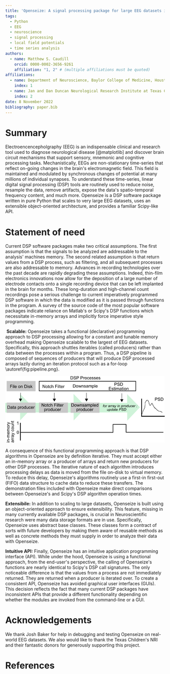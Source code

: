 ```yaml
---
title: 'Openseize: A signal processing package for large EEG datasets in Python'
tags:
  - Python
  - EEG
  - neuroscience
  - signal processing
  - local field potentials
  - time series analysis
authors:
  - name: Matthew S. Caudill
    orcid: 0000-0002-3656-9261
    affiliation: "1, 2" # (multiple affiliations must be quoted)
affiliations:
  - name: Department of Neuroscience, Baylor College of Medicine, Houston, TX, USA
    index: 1
  - name: Jan and Dan Duncan Neurological Research Institute at Texas Childrens Hospital, Houston, TX, USA
    index: 2
date: 8 November 2022
bibliography: paper.bib
---
```


# Summary

Electroencencepholgraphy (EEG) is an indispensable clinical and research
tool used to diagnose neurological disease [@matplotlib] and discover brain circuit mechanisms that support sensory, mnemonic and cognitive processing tasks. Mechanistically, EEGs are non-stationary time-series that reflect on-going changes in the brain's electromagnetic field. This field is maintained and modulated by synchronous changes of potential at many millions of individual synapses. To understand these time-series, linear digital signal processing (DSP) tools are routinely used to reduce noise, resample the data, remove artifacts, expose the data's spatio-temporal frequency content, and much more. Openseize is a DSP software package written in pure Python that scales to very large EEG datasets, uses an extensible object-oriented architecture, and provides a familiar Scipy-like API.

# Statement of need

Current DSP software packages make two critical assumptions. The first assumption is that the signals to be analyzed are addressable to the analysis' machines memory. The second related assumption is that return values from a DSP process, such as filtering, and all subsequent processes are also addressable to memory. Advances in recording technologies over the past decade are rapidly degrading these assumptions. Indeed, thin-film electronics innovations now allow for the deposition of a large number of electrode contacts onto a single recording device that can be left implanted in the brain for months. These long-duration and high-channel count recordings pose a serious challenge to current imperatively programmed DSP software in which the data is modified as it is passed through functions in the program. A survey of the source code of the most popular software packages indicate reliance on Matlab's or Scipy's DSP functions which necessitate in-memory arrays and implicitly force imperative style programming.

 **Scalable:** Openseize takes a functional (declarative) programming approach to DSP processing allowing for a constant and tunable memory overhead making Openseize scalable to the largest of EEG datasets. Specifically, this approach shuttles iterables (called producers) rather than data between the processes within a program. Thus, a DSP pipeline is composed of sequences of producers that will produce DSP processed arrays lazily during an iteration protocol such as a for-loop \autoref{fig:pipeline.png}.

![Example DSP pipeline for computing the power spectrum of a large EEG dataset. Each DSP process in the pipeline recieves and returns a producer iterable. At the final stage the PSD estimator requests an array from the downsampled producer. This triggers all previous DSP producers to generate a single array.\label{fig: pipeline}](pipeline.png)

A consequence of this functional programming approach is that DSP algorithms in Openseize are by definition iterative. They must accept either an in-memory array or a producer of arrays and return new producers for other DSP processes. The iterative nature of each algorithm introduces processing delays as data is moved from the file on-disk to virtual memory. To reduce this delay, Openseize's algorithms routinely use a first-in first-out (FIFO)  data structure to cache data to reduce these transfers. The demonstration files included with Openseize make direct comparisons between Openseize's and Scipy's DSP algorithm operation times. 

**Extensibile:** In addition to scaling to large datasets, Openseize is built using an object-oriented approach to ensure extensibility. This feature, missing in many currently available DSP packages, is crucial in Neuroscientific research were many data storage formats are in use. Specifically, Openseize uses abstract base classes. These classes form a contract of sorts with future developers by making them aware of reusable methods as well as concrete methods they must supply in order to analyze their data with Openseize.

**Intuitive API:** Finally, Openseize has an intuitive application programming interface (API). While under the hood, Openseize is using a functional approach, from the end-user's perspective, the calling of Openseize's functions are nearly identical to Scipy's DSP call signatures. The only noticeable difference is that the values from a process are not immediately returned. They are returned when a producer is iterated over. To create a consistent API, Openseize has avoided graphical user interfaces (GUIs). This decision reflects the fact that many current DSP packages have inconsistent APIs that provide a different functionality depending on whether the modules are invoked from the command-line or a GUI.   

# Acknowledgements

We thank Josh Baker for help in debugging and testing Openseize on real-world EEG datasets. We also would like to thank the Texas Children's NRI and their fantastic donors for generously supporting this project.

# References
